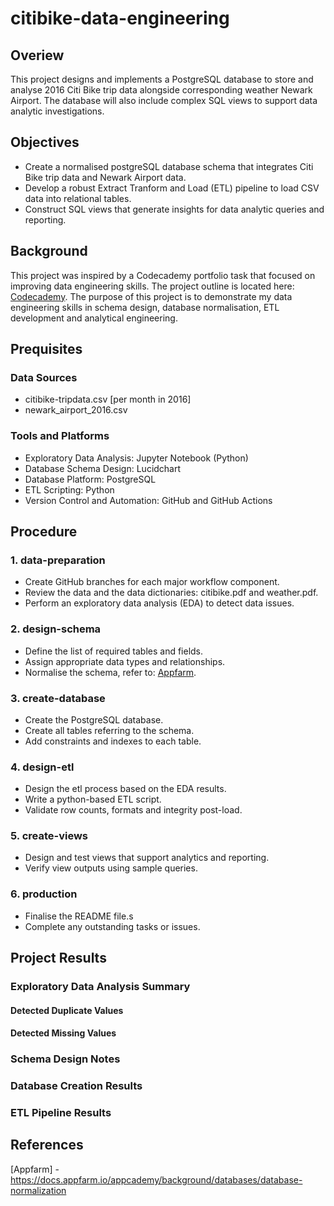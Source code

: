 # citibike-data-engineering
## Overiew
This project designs and implements a PostgreSQL database to store and analyse 2016 Citi Bike trip data alongside corresponding weather Newark Airport. The database will also include complex SQL views to support data analytic investigations.

## Objectives
- Create a normalised postgreSQL database schema that integrates Citi Bike trip data and Newark Airport data.
- Develop a robust Extract Tranform and Load (ETL) pipeline to load CSV data into relational tables.
- Construct SQL views that generate insights for data analytic queries and reporting.

## Background
This project was inspired  by a Codecademy portfolio task that focused on improving data engineering skills. The project outline is located here: [Codecademy](https://www.codecademy.com/paths/data-engineer/tracks/decp-data-management-portfolio-project/modules/decp-data-management-portfolio-project/kanban_projects/bike-rental-data-management-portfolio-project).
The purpose of this project is to demonstrate my data engineering skills in schema design, database normalisation, ETL development and analytical engineering.

## Prequisites
### Data Sources
- citibike-tripdata.csv [per month in 2016]
- newark_airport_2016.csv

### Tools and Platforms
- Exploratory Data Analysis: Jupyter Notebook (Python)
- Database Schema Design: Lucidchart
- Database Platform: PostgreSQL
- ETL Scripting: Python
- Version Control and Automation: GitHub and GitHub Actions

## Procedure
### 1. data-preparation
- Create GitHub branches for each major workflow component.
- Review the data and the data dictionaries: citibike.pdf and weather.pdf.
- Perform an exploratory data analysis (EDA) to detect data issues.

### 2. design-schema
- Define the list of required tables and fields.
- Assign appropriate data types and relationships.
- Normalise the schema, refer to: [Appfarm](https://docs.appfarm.io/appcademy/background/databases/database-normalization).

### 3. create-database
- Create the PostgreSQL database.
- Create all tables referring to the schema.
- Add constraints and indexes to each table.

### 4. design-etl
- Design the etl process based on the EDA results.
- Write a python-based ETL script.
- Validate row counts, formats and integrity post-load.

### 5. create-views
- Design and test views that support analytics and reporting.
- Verify view outputs using sample queries.

### 6. production
- Finalise the README file.s
- Complete any outstanding tasks or issues.

## Project Results

### Exploratory Data Analysis Summary
#### Detected Duplicate Values

#### Detected Missing Values

### Schema Design Notes

### Database Creation Results

### ETL Pipeline Results

## References
[Appfarm] -  https://docs.appfarm.io/appcademy/background/databases/database-normalization


